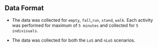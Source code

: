 ## Data Format
- The data was collected for `empty`, `fall`,`run`, `stand`, `walk`. Each activity was performed for maximum of `5 minutes` and collected for `5 indivisuals`.

- The data was collected for both the `LoS` and `nLoS` scenarios.